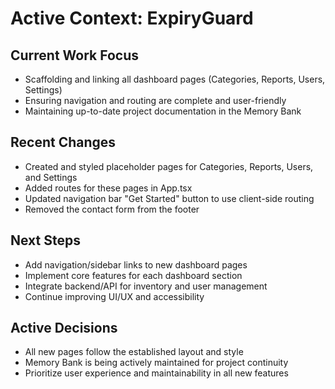 # Active Context: ExpiryGuard

## Current Work Focus
- Scaffolding and linking all dashboard pages (Categories, Reports, Users, Settings)
- Ensuring navigation and routing are complete and user-friendly
- Maintaining up-to-date project documentation in the Memory Bank

## Recent Changes
- Created and styled placeholder pages for Categories, Reports, Users, and Settings
- Added routes for these pages in App.tsx
- Updated navigation bar "Get Started" button to use client-side routing
- Removed the contact form from the footer

## Next Steps
- Add navigation/sidebar links to new dashboard pages
- Implement core features for each dashboard section
- Integrate backend/API for inventory and user management
- Continue improving UI/UX and accessibility

## Active Decisions
- All new pages follow the established layout and style
- Memory Bank is being actively maintained for project continuity
- Prioritize user experience and maintainability in all new features 